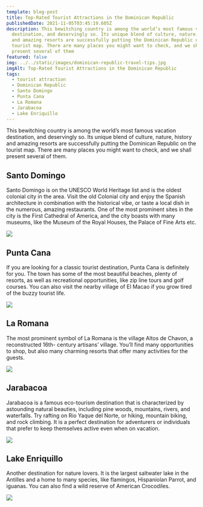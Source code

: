 ```yaml
---
template: blog-post
title: Top-Rated Tourist Attractions in the Dominican Republic
publishedDate: 2021-11-05T03:45:19.605Z
description: This bewitching country is among the world’s most famous vacation
  destination, and deservingly so. Its unique blend of culture, nature, history
  and amazing resorts are successfully putting the Dominican Republic on the
  tourist map. There are many places you might want to check, and we shall
  present several of them
featured: false
img: ../../static/images/dominican-republic-travel-tips.jpg
imgAlt: Top-Rated Tourist Attractions in the Dominican Republic
tags:
  - tourist attraction
  - Dominican Republic
  - Santo Domingo
  - Punta Cana
  - La Romana
  - Jarabacoa
  - Lake Enriquillo
---
```

<!--StartFragment-->

This bewitching country is among the world’s most famous vacation destination, and deservingly so. Its unique blend of culture, nature, history and amazing resorts are successfully putting the Dominican Republic on the tourist map. There are many places you might want to check, and we shall present several of them.

## Santo Domingo

Santo Domingo is on the UNESCO World Heritage list and is the oldest colonial city in the area. Visit the old Colonial city and enjoy the Spanish architecture in combination with the historical vibe, or taste a local dish in the numerous, amazing restaurants. One of the most prominent sites in the city is the First Cathedral of America, and the city boasts with many museums, like the Museum of the Royal Houses, the Palace of Fine Arts etc.

![](https://web.archive.org/web/20190609064234im_/https://mytropicalresorts.com/wp-content/uploads/2018/01/dominican-republic-santo-domingo-300x200.jpg)

## Punta Cana

If you are looking for a classic tourist destination, Punta Cana is definitely for you. The town has some of the most beautiful beaches, plenty of resorts, as well as recreational opportunities, like zip line tours and golf courses. You can also visit the nearby village of El Macao if you grow tired of the buzzy tourist life.

![](https://web.archive.org/web/20190609064234im_/https://mytropicalresorts.com/wp-content/uploads/2018/01/dominican-republic-punta-cana-300x204.jpg)

## La Romana

The most prominent symbol of La Romana is the village Altos de Chavon, a reconstructed 16th- century artisans’ village. You’ll find many opportunities to shop, but also many charming resorts that offer many activities for the guests.

![](https://web.archive.org/web/20190609064234im_/https://mytropicalresorts.com/wp-content/uploads/2018/01/dominican-republic-la-romana-altos-de-chavon-300x188.jpg)

## Jarabacoa

Jarabacoa is a famous eco-tourism destination that is characterized by astounding natural beauties, including pine woods, mountains, rivers, and waterfalls. Try rafting on Rio Yaque del Norte, or hiking, mountain biking, and rock climbing. It is a perfect destination for adventurers or individuals that prefer to keep themselves active even when on vacation.

![](https://web.archive.org/web/20190609064234im_/https://mytropicalresorts.com/wp-content/uploads/2018/01/dominican-republic-el-limon-waterfall-300x200.jpg)

## Lake Enriquillo

Another destination for nature lovers. It is the largest saltwater lake in the Antilles and a home to many species, like flamingos, Hispaniolan Parrot, and iguanas. You can also find a wild reserve of American Crocodiles.

![](https://web.archive.org/web/20190609064234im_/https://mytropicalresorts.com/wp-content/uploads/2018/01/dominican-republic-flamingos-300x200.jpg)

<!--EndFragment-->